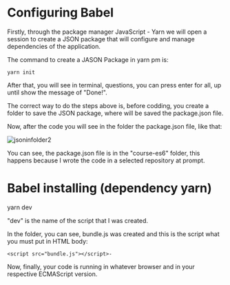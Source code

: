 # Configuring Babel

Firstly, through the package manager JavaScript - Yarn we will open a session to create a JSON package that will configure and manage dependencies of the application.

The command to create a JASON Package in yarn pm is:

    yarn init

After that, you will see in terminal, questions, you can press enter for all, up until show the message
of "Done!".

The correct way to do the steps above is, before codding, you create a folder to save the JSON package, where will be saved the package.json file.

Now, after the code you will see in the folder the package.json file, like that:

![jsoninfolder2](https://user-images.githubusercontent.com/62850277/78591788-5d6b0900-781a-11ea-8f3e-561b1eb04d7d.png)

You can see, the package.json file is in the "course-es6" folder, this happens because I wrote the code in a selected repository at prompt.

# Babel installing (dependency yarn)

yarn dev

"dev" is the name of the script that I was created.

In the folder, you can see, bundle.js was created and this is the script what you must put in HTML body:

    <script src="bundle.js"></script>-

Now, finally, your code is running in whatever browser and in your respective ECMAScript version.